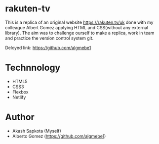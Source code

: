 # rakuten-tv

This is a replica of an original website https://rakuten.tv/uk done with my colleague Albert Gomez
applying HTML and CSS(without any external library). The aim was to challenge ourself to make a replica, work in team and practice the version control system git.

Deloyed link: https://github.com/algmebe1

# Technnology

- HTML5
- CSS3
- Flexbox
- Netlify 

# Author 
 - Akash Sapkota (Myself)
 - Alberto Gomez (https://github.com/algmebe1)

